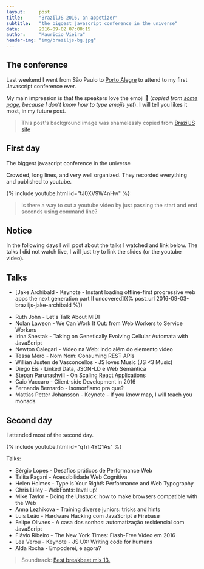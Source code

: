 ```yaml
---
layout:     post
title:      "BrazilJS 2016, an appetizer"
subtitle:   "the biggest javascript conference in the universe"
date:       2016-09-02 07:00:15
author:     "Mauricio Vieira"
header-img: "img/braziljs-bg.jpg"
---
```


<h2>The conference</h2>

<p>Last weekend I went from São Paulo to <a href="https://en.wikipedia.org/wiki/Porto_Alegre">Porto Alegre</a> to attend to my first Javascript conference ever.</p>

<p>My main impression is that the speakers love the emoji 💩 (<i>copied from <a href="http://apps.timwhitlock.info/emoji/tables/unicode">some page</a>, because I don't know how to type emojis yet</i>). I will tell you likes it most, in my future post.</p>

<blockquote>This post's background image was shamelessly copied from <a href="https://braziljs.org/">BrazilJS site</a></blockquote>

<h2 class="section-heading">First day</h2>

<p>The biggest javascript conference in the universe</p>

<p>Crowded, long lines, and very well organized. They recorded everything and published to youtube.</p>

{% include youtube.html id="tJ0XV9W4nHw" %}

<blockquote>Is there a way to cut a youtube video by just passing the start and end seconds using command line?</blockquote>

<h2>Notice</h2> 

<p>In the following days I will post about the talks I watched and link below. The talks I did not watch live, I will just try to link the slides (or the youtube video).</p>

## Talks 

* [Jake Archibald - Keynote - Instant loading offline-first progressive web apps the next generation part II uncovered]({% post_url 2016-09-03-braziljs-jake-archibald %})
<ul>
<li>Ruth John - Let's Talk About MIDI</li>
  <li>Nolan Lawson - We Can Work It Out: from Web Workers to Service Workers</li>
  <li>Irina Shestak - Taking on Genetically Evolving Cellular Automata with JavaScript</li>
  <li>Newton Calegari - Vídeo na Web: indo além do elemento video</li>
  <li>Tessa Mero - Nom Nom: Consuming REST APIs</li>
  <li>Willian Justen de Vasconcellos - JS loves Music (JS <3 Music)</li>
  <li>Diego Eis - Linked Data, JSON-LD e Web Semântica</li>
  <li>Stepan Parunashvili - On Scaling React Applications</li>
  <li>Caio Vaccaro - Client-side Development in 2016</li>
  <li>Fernanda Bernardo - Isomorfismo pra que?</li>
  <li>Mattias Petter Johansson - Keynote - If you know map, I will teach you monads</li>
</ul>


<h2 class="section-heading">Second day</h2>

<p>I attended most of the second day.</p>

{% include youtube.html id="qTrIi4YQ1As" %}

<p>Talks:</p>

<ul>
  <li>Sérgio Lopes - Desafios práticos de Performance Web</li>
  <li>Talita Pagani - Acessibilidade Web Cognitiva</li>
  <li>Helen Holmes - Type is Your Right!: Performance and Web Typography</li>
  <li>Chris Lilley - WebFonts: level up!</li>
  <li>Mike Taylor - Doing the Unstuck: how to make browsers compatible with the Web</li>
  <li>Anna Lezhikova - Training diverse juniors: tricks and hints</li>
  <li>Luis Leão - Hardware Hacking com JavaScript e Firebase</li>
  <li>Felipe Olivaes - A casa dos sonhos: automatização residencial com JavaScript</li>
  <li>Flávio Ribeiro - The New York Times: Flash-Free Video em 2016</li>
  <li>Lea Verou - Keynote - JS UX: Writing code for humans</li>
  <li>Alda Rocha - Empoderei, e agora?</li>
</ul>

<blockquote>Soundtrack: <a href="https://www.youtube.com/watch?v=f09_S6wpDjw">Best breakbeat mix 13.</a></blockquote>
